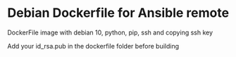 # Debian Dockerfile for Ansible remote

DockerFile image with debian 10, python, pip, ssh and copying ssh key


Add your id_rsa.pub in the dockerfile folder before building
